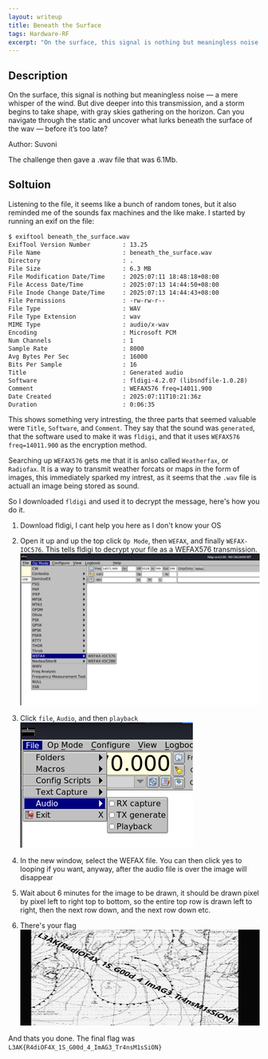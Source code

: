 ```yaml
---
layout: writeup
title: Beneath the Surface
tags: Hardware-RF
excerpt: "On the surface, this signal is nothing but meaningless noise — a mere whisper of the wind. But dive deeper into this transmission, and a storm begins to take shape, with gray skies gathering on the horizon. Can you navigate through the static and uncover what lurks beneath the surface of the wav — before it’s too late?"
---
```


## Description

On the surface, this signal is nothing but meaningless noise — a mere whisper of the wind. But dive deeper into this transmission, and a storm begins to take shape, with gray skies gathering on the horizon. Can you navigate through the static and uncover what lurks beneath the surface of the wav — before it’s too late?

Author: Suvoni


The challenge then gave a .wav file that was 6.1Mb.

## Soltuion

Listening to the file, it seems like a bunch of random tones, but it also reminded me of the sounds fax machines and the like make. I started by running an exif on the file:

```text
$ exiftool beneath_the_surface.wav
ExifTool Version Number         : 13.25
File Name                       : beneath_the_surface.wav
Directory                       : .
File Size                       : 6.3 MB
File Modification Date/Time     : 2025:07:11 18:48:18+08:00
File Access Date/Time           : 2025:07:13 14:44:50+08:00
File Inode Change Date/Time     : 2025:07:13 14:44:43+08:00
File Permissions                : -rw-rw-r--
File Type                       : WAV
File Type Extension             : wav
MIME Type                       : audio/x-wav
Encoding                        : Microsoft PCM
Num Channels                    : 1
Sample Rate                     : 8000
Avg Bytes Per Sec               : 16000
Bits Per Sample                 : 16
Title                           : Generated audio
Software                        : fldigi-4.2.07 (libsndfile-1.0.28)
Comment                         : WEFAX576 freq=14011.900
Date Created                    : 2025:07:11T10:21:36z
Duration                        : 0:06:35
```

This shows something very intresting, the three parts that seemed valuable were `Title`, `Software`, and `Comment`. They say that the sound was `generated`, that the software used to make it was `fldigi`, and that it uses `WEFAX576 freq=14011.900` as the encryption method.

Searching up `WEFAX576` gets me that it is anlso called `Weatherfax`, or `Radiofax`. It is a way to transmit weather forcats or maps in the form of images, this immediately sparked my intrest, as it seems that the `.wav` file is actuall an image being stored as sound.

So I downloaded `fldigi` and used it to decrypt the message, here's how you do it.

1. Download fldigi, I cant help you here as I don't know your OS
2. Open it up and up the top click `Op Mode`, then `WEFAX`, and finally `WEFAX-IOC576`. This tells fldigi to decrypt your file as a WEFAX576 transmission.
![Image of fldigi GUI, where the menu `Op Mode` has been selected, then `WEFAX`, showing the `WEFAX-IOC576` option](/assets/images/writeups_images/Beneath-the-Surface/WEFAX-IOC576.png)

3. Click `file`, `Audio`, and then `playback`
![Image of fldigi GUI where the menu `file` and then the submenu `Audio` have been selected in order to show the `playback` option](/assets/images/writeups_images/Beneath-the-Surface/playback.png)

4. In the new window, select the WEFAX file. You can then click yes to looping if you want, anyway, after the audio file is over the image will disappear
5. Wait about 6 minutes for the image to be drawn, it should be drawn pixel by pixel left to right top to bottom, so the entire top row is drawn left to right, then the next row down, and the next row down etc.

6. There's your flag
![Image of the transmitted image that contains the flag in diagonal text accross it](/assets/images/writeups_images/Beneath-the-Surface/transmitted_image.png)

And thats you done. The final flag was `L3AK{R4diOF4X_1S_G00d_4_ImAG3_Tr4nsM1sSiON}`
